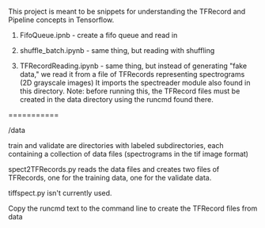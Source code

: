 This project is meant to be snippets for understanding the TFRecord and Pipeline concepts in Tensorflow.

1) FifoQueue.ipnb - create a fifo queue and read in

2) shuffle_batch.ipynb - same thing, but reading with shuffling

3) TFRecordReading.ipynb - same thing, but instead of generating "fake data," we read it from a file of TFRecords representing spectrograms (2D grayscale images)
	It imports the spectreader module also found in this directory.
    Note: before running this, the TFRecord files must be created in the data directory using the runcmd found there.

===========

/data

train and validate are directories with labeled subdirectories, each containing a collection of data files (spectrograms in the tif image format)

spect2TFRecords.py reads the data files and creates two files of TFRecords, one for the training data, one for the validate data. 

tiffspect.py isn't currently used.

Copy the runcmd text to the command line to create the TFRecord files from data
